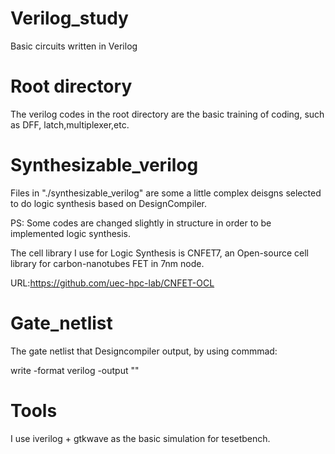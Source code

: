 # Verilog_study
Basic circuits written in Verilog

# Root directory
The verilog codes in the root directory are the basic training of coding, such as DFF, latch,multiplexer,etc.

# Synthesizable_verilog
Files in "./synthesizable_verilog" are some a little complex deisgns selected to do logic synthesis based on DesignCompiler.

PS: Some codes are changed slightly in structure in order to be implemented logic synthesis.

The cell library I use for Logic Synthesis is CNFET7, an Open-source cell library for carbon-nanotubes FET in 7nm node.

URL:https://github.com/uec-hpc-lab/CNFET-OCL

# Gate_netlist
The gate netlist that Designcompiler output,
by using commmad:

write -format verilog -output "<path>"
  
# Tools
I use iverilog + gtkwave as the basic simulation for tesetbench.
